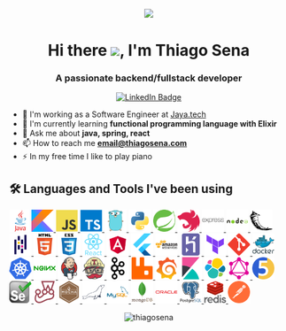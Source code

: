 <p align="center"><img src="https://media3.giphy.com/media/jdPMeyv9rn0hZHh8n9/giphy.gif" width="200"  /></p>

<h1 align="center">Hi there <img src="https://media.giphy.com/media/hvRJCLFzcasrR4ia7z/giphy.gif" width="40">, I'm Thiago Sena</h1>
<h3 align="center">A passionate backend/fullstack developer</h3>
<p align="center">
    <a href="https://www.linkedin.com/in/thiagodev"><img src="https://img.shields.io/badge/LinkedIn-blue?style=for-the-badge&logo=linkedin&logoColor=white" alt="LinkedIn Badge">
    </a>
</p>

- 🔭 I'm working as a Software Engineer at [Jaya.tech](https://jaya.tech)
- 🌱 I'm currently learning **functional programming language with Elixir**
- 💬 Ask me about **java, spring, react**
- 📫 How to reach me **email@thiagosena.com**
- ⚡ In my free time I like to play piano

## 🛠 Languages and Tools I've been using
<!-- LANGUAGE -->
<!-- java -->
<p>
    <a href="https://www.java.com" target="_blank" rel="noreferrer" title="Java">
        <img align="left" src="assets/java-original.svg" alt="java" width="40"/>
    </a>
    <!-- kotlin -->
    <a href="https://kotlinlang.org" target="_blank" rel="noreferrer" title="Kotlin">
        <img src="assets/kotlinlang-icon.svg" alt="kotlin" width="40" height="40"/>
    </a>
    <!-- javascript -->
    <a href="https://developer.mozilla.org/en-US/docs/Web/JavaScript" target="_blank" rel="noreferrer" title="JavaScript">
        <img src="assets/javascript-original.svg" alt="javascript" width="40" height="40"/>
    </a>
    <!-- typescript -->
    <a href="https://www.typescriptlang.org/" target="_blank" rel="noreferrer" title="TypeScript">
            <img src="assets/typescript-original.svg" alt="typescript" width="40" height="40"/>
    </a>
    <!-- golang -->
    <a href="https://golang.org" target="_blank" rel="noreferrer" title="Golang">
    <img src="assets/go-original.svg" alt="go" width="40" height="40"/>
    </a>
    <!-- python -->
    <a href="https://www.python.org" target="_blank" rel="noreferrer" title="Python">
        <img src="assets/python-original.svg" alt="python" width="40" height="40"/>
    </a>
    <!-- FRAMEWORKS -->
    <!-- spring -->
    <a href="https://spring.io/" target="_blank" rel="noreferrer" title="Spring">
        <img src="assets/springio-icon.svg" alt="spring" width="40" height="40"/>
    </a>
    <!-- nestjs -->
    <a href="https://nestjs.com/" target="_blank" rel="noreferrer" title="Nestjs">
        <img src="assets/nestjs-plain.svg" alt="nestjs" width="40" height="40"/>
    </a>
    <!-- express -->
    <a href="https://expressjs.com" target="_blank" rel="noreferrer" title="Express">
        <img src="assets/express-original-wordmark.svg" alt="express" width="40" height="40"/>
    </a>
    <!-- nodejs -->
    <a href="https://nodejs.org" target="_blank" rel="noreferrer" title="Nodejs">
        <img src="assets/nodejs-original-wordmark.svg" alt="nodejs" width="40" height="40"/>
    </a>
    <!-- PYTHON -->
    <!-- flask -->
    <a href="https://flask.palletsprojects.com/" target="_blank" rel="noreferrer" title="Flask">
        <img src="assets/pocoo_flask-icon.svg" alt="flask" width="40" height="40"/>
    </a>
    <!-- pandas -->
    <a href="https://pandas.pydata.org/" target="_blank" rel="noreferrer" title="Pandas">
        <img src="assets/pandas-original.svg" alt="pandas" width="40" height="40"/>
    </a>
    <!-- FRONTEND -->
    <!-- html5 -->
    <a href="https://www.w3.org/html/" target="_blank" rel="noreferrer" title="HTML 5">
        <img src="assets/html5-original-wordmark.svg" alt="html5" width="40" height="40"/>
    </a>
    <!-- css -->
    <a href="https://www.w3schools.com/css/" target="_blank" rel="noreferrer" title="CSS 3">
        <img src="assets/css3-original-wordmark.svg" alt="css3" width="40" height="40"/>
    </a>
    <!-- react -->
    <a href="https://reactjs.org/" target="_blank" rel="noreferrer" title="React">
        <img src="assets/react-original-wordmark.svg" alt="react" width="40" height="40"/>
    </a>
    <!-- Angular -->
    <a href="https://angular.io" target="_blank" rel="noreferrer" title="Angular"> 
        <img src="assets/angular.svg" alt="angular" width="40" height="40"/> 
    </a>
    <!-- flutter -->
    <a href="https://flutter.dev" target="_blank" rel="noreferrer" title="Flutter">
        <img src="assets/flutterio-icon.svg" alt="flutter" width="40" height="40"/>
    </a>
    <!-- INFRA -->
    <!-- AWS -->
    <a href="https://aws.amazon.com" target="_blank" rel="noreferrer" title="AWS"> 
        <img src="assets/amazonwebservices-original-wordmark.svg" alt="aws" width="40" height="40"/> 
    </a>
    <!-- heroku -->
    <a href="https://heroku.com" target="_blank" rel="noreferrer" title="Heroku">
        <img src="assets/heroku-icon.svg" alt="heroku" width="40" height="40"/>
    </a>
    <!-- terraform -->
    <a href="https://www.terraform.io" target="_blank" rel="noreferrer" title="Terraform">
        <img src="assets/terraform.svg" alt="terraform" width="40" height="40"/>
    </a>
    <!-- git -->
    <a href="https://git-scm.com/" target="_blank" rel="noreferrer" title="Git">
        <img src="assets/git-scm-icon.svg" alt="git" width="40" height="40"/>
    </a>
    <!-- docker -->
    <a href="https://www.docker.com/" target="_blank" rel="noreferrer" title="Docker">
        <img src="assets/docker-original-wordmark.svg" alt="docker" width="40" height="40"/>
    </a>
    <!-- kubernetes -->
    <a href="https://kubernetes.io" target="_blank" rel="noreferrer" title="Kubernetes">
        <img src="assets/kubernetes-icon.svg" alt="kubernetes" width="40" height="40"/>
    </a>
    <!-- nginx -->
    <a href="https://www.nginx.com" target="_blank" rel="noreferrer" title="Nginx">
        <img src="assets/nginx-original.svg" alt="nginx" width="40" height="40"/>
    </a>
    <!-- jenkins -->
    <a href="https://www.jenkins.io" target="_blank" rel="noreferrer" title="Jenkins">
        <img src="assets/jenkins-icon.svg" alt="jenkins" width="40" height="40"/>
    </a>
    <!-- travis -->
    <a href="https://travis-ci.org" target="_blank" rel="noreferrer" title="TravisCI">
        <img src="assets/travis-ci-icon.svg" alt="travisci" width="40" height="40"/>
    </a>
    <!-- MESSAGE BROKER -->
    <!-- kafka -->
    <a href="https://kafka.apache.org/" target="_blank" rel="noreferrer" title="Kafka">
        <img src="assets/apache_kafka-icon.svg" alt="kafka" width="40" height="40"/>
    </a>
    <!-- rabbitmq -->
    <a href="https://www.rabbitmq.com" target="_blank" rel="noreferrer" title="RabbitMQ">
        <img src="assets/rabbitmq-icon.svg" alt="rabbitmq" width="40" height="40"/>
    </a>
    <!-- OBSERVABILITY -->
    <!-- grafana -->
    <a href="https://grafana.com" target="_blank" rel="noreferrer" title="Grafana">
        <img src="assets/grafana-icon.svg" alt="grafana" width="40" height="40"/>
    </a>
    <!-- kibana -->
    <a href="https://www.elastic.co/kibana" target="_blank" rel="noreferrer" title="Kibana">
        <img src="assets/elasticco_kibana-icon.svg" alt="kibana" width="40" height="40"/>
    </a>
    <!-- elastic -->
    <a href="https://www.elastic.co" target="_blank" rel="noreferrer" title="Elasticsearch"> 
        <img src="assets/elastic-icon.svg" alt="elasticsearch" width="40" height="40"/>
    </a>
    <!-- Communications -->
    <!-- graphql -->
    <a href="https://graphql.org" target="_blank" rel="noreferrer" title="GraphQL">
        <img src="assets/graphql-icon.svg" alt="graphql" width="40" height="40"/>
    </a>
    <!-- ##### TESTS ##### -->
    <!-- junit -->
    <a href="https://junit.org/junit5/" target="_blank" rel="noreferrer" title="JUnit">
        <img src="assets/junit5.png" alt="junit" width="40" height="40"/>
    </a>
    <!-- selenium -->
    <a href="https://www.selenium.dev" target="_blank" rel="noreferrer" title="Selenium">
        <img src="assets/selenium-logo.svg" alt="selenium" width="40" height="40"/>
    </a>
    <!-- jestjs -->
    <a href="https://jestjs.io" target="_blank" rel="noreferrer" title="Jest">
        <img src="assets/jestjsio-icon.svg" alt="jest" width="40" height="40"/>
    </a>
    <!-- mochajs -->
    <a href="https://mochajs.org" target="_blank" rel="noreferrer" title="Mocha">
        <img src="assets/mochajs-icon.svg" alt="mocha" width="40" height="40"/>
    </a>
    <!-- ####### DATABASES -->
    <!-- mariadb -->
    <a href="https://mariadb.org/" target="_blank" rel="noreferrer" title="MariaDB">
        <img src="assets/mariadb-icon.svg" alt="mariadb" width="40" height="40"/>
    </a>
    <!-- mysql -->
    <a href="https://www.mysql.com/" target="_blank" rel="noreferrer" title="MySQL">
        <img src="assets/mysql-original-wordmark.svg" alt="mysql" width="40" height="40"/>
    </a>
    <!-- mongodb -->
    <a href="https://www.mongodb.com/" target="_blank" rel="noreferrer" title="MongoDB">
        <img src="assets/mongodb-original-wordmark.svg" alt="mongodb" width="40" height="40"/>
    </a>
    <!-- oracle -->
    <a href="https://www.oracle.com/" target="_blank" rel="noreferrer" title="Oracle">
        <img src="assets/oracle-original.svg" alt="oracle" width="40" height="40"/>
    </a>
    <!-- postgres -->
    <a href="https://www.postgresql.org" target="_blank" rel="noreferrer" title="PostgreSQL">
        <img src="assets/postgresql-original-wordmark.svg" alt="postgresql" width="40" height="40"/>
    </a>
    <!-- redis -->
    <a href="https://redis.io" target="_blank" rel="noreferrer" title="Redis">
        <img src="assets/redis-original-wordmark.svg" alt="redis" width="40" height="40"/>
    </a>
    <!-- TOOLS -->
    <!-- postman -->
    <a href="https://postman.com" target="_blank" rel="noreferrer" title="Postman">
        <img src="assets/getpostman-icon.svg" alt="postman" width="40" height="40"/>
    </a>
</p>

<p align="center">
    <img src="https://github-readme-stats.vercel.app/api/top-langs?username=thiagosena&show_icons=true&locale=en&layout=compact" alt="thiagosena" />
</p>
